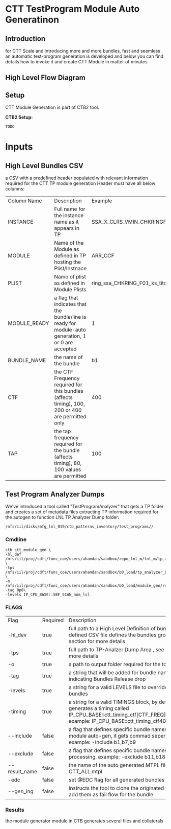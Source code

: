 # CTT TestProgram Module Auto Generatinon

## Introduction 
for CTT Scale and introducing more and more bundles, fast and seemless an automatic test-program
generation is developed and below you can find details how to invoke it and create CTT Module in matter of minutes

## High Level Flow Diagram

## Setup
CTT Module Generation is part of CTB2 tool.

**CTB2 Setup:**
```
TODO
```

# Inputs
## High Level Bundles CSV
a CSV with a predefined header populated with relevant information required for the CTT TP module generation
Header must have all below columns:

<table>
<tr><td>Column Name</td><td width="500">Description</td><td>Example</td></tr>
<tr><td>INSTANCE</td><td>Full name for the instance name as it appears in TP</td><td>SSA_X_CLRS_VMIN_CHKRINGF01_CBO</td></tr>
<tr><td>MODULE</td><td>Name of the Module as defined in TP hosting the Plist/Instnace</td><td>ARR_CCF</td></tr>
<tr><td>PLIST</td><td>Name of plist as defined in Module Plists</td><td>ring_ssa_CHKRING_F01_ks_tito_cbo_mbistgroup_list</td></tr>
<tr><td>MODULE_READY</td><td>a flag that indicates that the bundle/line is ready for module-auto generation, 1 or 0 are accepted</td><td>1</td></tr>
<tr><td>BUNDLE_NAME</td><td>the name of the bundle</td><td>b1</td></tr>
<tr><td>CTF</td><td>the CTF Frequency required for this bundles (affects timing), 100, 200 or 400 are permitted only</td><td>400</td></tr>
<tr><td>TAP</td><td>the tap frequency required for the bundle (affects timing), 80, 100 values are permitted</td><td>100</td></tr>
</table>


## Test Program Analyzer Dumps
We've introduced a tool called "TestProgramAnalyzer" that gets a TP folder and creates a set of metadata
files extracting TP information required for the autogen to function
LNL TP Analyzer Dump folder: 
```
/nfs/iil/disks/mfg_lnl_019/ctb_patterns_inventory/test_programs//
```


### Cmdline
```
ctb ctt_module_gen \
-hl_def /nfs/iil/proj/cdft/func_coe/users/ahamdan/sandbox/repo_lnl_m/lnl_m/tp_autogen/tp_autogen.csv \
-tps /nfs/iil/proj/cdft/func_coe/users/ahamdan/sandbox/b0_load/tp_analyzer_b0/tp_LNLM4H6B0H10E0BS411 \
-o /nfs/iil/proj/cdft/func_coe/users/ahamdan/sandbox/b0_load/module_gen/runs\
-tag 0p0\
-levels IP_CPU_BASE::SBF_SCAN_nom_lvl
```

### FLAGS
<table>
<tr><td width="100">Flag</td><td width="10" sorted="desc">Required</td><td width="500">Description</td></tr>
<tr><td>-hl_dev</td><td>true</td><td>full path to a High Level Definition of bundles, a well-defined CSV file defines the bundles group, see Inputs section for more details</td></tr>
<tr><td>-tps</td><td>true</td><td>full path to TP-Analzer Dump Area , see Inputs section for more details</td></tr>
<tr><td>-o</td><td>true</td><td>a path to output folder required for the tool</td></tr>
<tr><td>-tag</td><td>true</td><td>a string that will be added for bundle names and instances indicating Bundles Release drop</td></tr>
<tr><td>-levels</td><td>true</td><td>a string for a valid LEVELS file to override and set for all bundles</td></tr>
<tr><td>-timing</td><td>true</td><td>a string for a valid TIMINGS block, by default the tool generates a timing called IP_CPU_BASE::ctt_timing_ctf[CTF_FREQ]_tclk[TCLK_FREQ], example: IP_CPU_BASE::ctt_timing_ctf400_tclk100</td></tr>
<tr><td>--include</td><td>false</td><td>a flag that defines specific bundle names to include in module auto-gen, it gets commad seperated value, example: -include b1,b7,b9</td></tr>
<tr><td>--exclude</td><td>false</td><td>a flag that defines specific bundle names to exclude from processing. example: -exclude b11,b18 </td></tr>
<tr><td>--result_name</td><td>false</td><td>the name of the auto generated MTPL file, default: CTT_ALL.mtpl</td></tr>
<tr><td>-edc</td><td>false</td><td>set @EDC flag for all generated bundles</td></tr>
<tr><td>--gen_ing</td><td>false</td><td>instructs the tool to clone the originated test instances and add them as fail flow for the bundle</td></tr>
</table>

### Results
the module generator module in CTB generates several files and collaterals  
